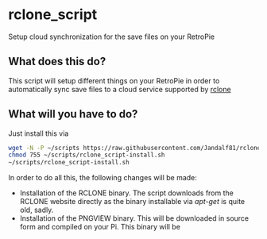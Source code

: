 # rclone_script

Setup cloud synchronization for the save files on your RetroPie

## What does this do?

This script will setup different things on your RetroPie in order to automatically sync save files to a cloud service supported by [rclone](https://rclone.org/)

## What will you have to do?

Just install this via
```bash
wget -N -P ~/scripts https://raw.githubusercontent.com/Jandalf81/rclone_script/master/rclone_script-install.sh
chmod 755 ~/scripts/rclone_script-install.sh
~/scripts/rclone_script-install.sh
```

In order to do all this, the following changes will be made:

* Installation of the RCLONE binary. The script downloads from the RCLONE website directly as the binary installable via _apt-get_ is quite old, sadly.
* Installation of the PNGVIEW binary. This will be downloaded in source form and compiled on your Pi. This binary will be 